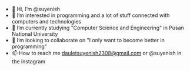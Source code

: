 - 👋 Hi, I’m @suyenish
- 👀 I’m interested in programming and a lot of stuff connected with computers and technologies
- 🌱 I’m currently studying "Computer Science and Engineering" in Pusan National University
- 💞️ I’m looking to collaborate on "I only want to become better in programming"
- 📫 How to reach me dauletsuyenish2308@gmail.com or @suyenish in the instagram

